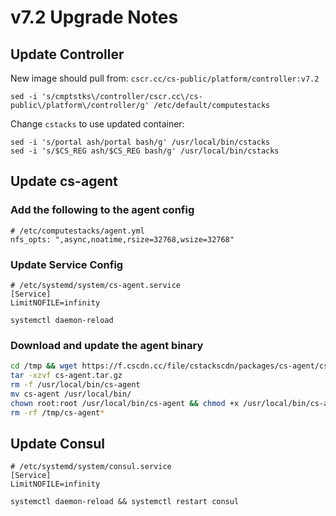 # v7.2 Upgrade Notes

## Update Controller

New image should pull from: `cscr.cc/cs-public/platform/controller:v7.2`

```
sed -i 's/cmptstks\/controller/cscr.cc\/cs-public\/platform\/controller/g' /etc/default/computestacks
```

Change `cstacks` to use updated container:

```
sed -i 's/portal ash/portal bash/g' /usr/local/bin/cstacks
sed -i 's/$CS_REG ash/$CS_REG bash/g' /usr/local/bin/cstacks
```

## Update cs-agent

### Add the following to the agent config

```
# /etc/computestacks/agent.yml
nfs_opts: ",async,noatime,rsize=32768,wsize=32768"
```

### Update Service Config

```
# /etc/systemd/system/cs-agent.service
[Service]
LimitNOFILE=infinity
```

`systemctl daemon-reload`

### Download and update the agent binary

```bash
cd /tmp && wget https://f.cscdn.cc/file/cstackscdn/packages/cs-agent/cs-agent.tar.gz
tar -xzvf cs-agent.tar.gz
rm -f /usr/local/bin/cs-agent
mv cs-agent /usr/local/bin/
chown root:root /usr/local/bin/cs-agent && chmod +x /usr/local/bin/cs-agent
rm -rf /tmp/cs-agent*
```

## Update Consul


```
# /etc/systemd/system/consul.service
[Service]
LimitNOFILE=infinity
```

`systemctl daemon-reload && systemctl restart consul`
